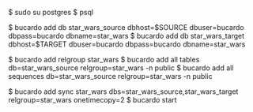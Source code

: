 $ sudo su postgres
$ psql

$ bucardo add db star_wars_source dbhost=$SOURCE dbuser=bucardo dbpass=bucardo dbname=star_wars
$ bucardo add db star_wars_target dbhost=$TARGET dbuser=bucardo dbpass=bucardo dbname=star_wars

$ bucardo add relgroup star_wars
$ bucardo add all tables db=star_wars_source relgroup=star_wars -n public
$ bucardo add all sequences db=star_wars_source relgroup=star_wars -n public

$ bucardo add sync star_wars dbs=star_wars_source,star_wars_target relgroup=star_wars onetimecopy=2
$ bucardo start
